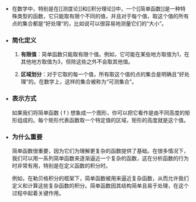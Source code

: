 - 在数学中，特别是在[[测度论]]和[[积分理论]]中，一个[[简单函数]]是一种特殊类型的函数，它只能取有限个不同的值，并且对于每个值，取这个值的所有点的集合都是“好处理”的，比如说可以很容易地测量它们的“大小”。
- ### 简化定义
  
  1. **有限值**：简单函数只能取有限个值。例如，它可能在某些地方取值为1，在其他地方取值为3，但除这些之外不会取其他值。
  
  2. **区域划分**：对于它取的每一个值，所有取这个值的点的集合是明确且“好处理”的。在数学上，这样的集合被称为“可测集合”。
- ### 表示方式
  
  如果我们将简单函数 \( f \) 想象成一个图形，你可以把它看作是由不同高度的矩形组成的。每个矩形代表函数取一个特定值的区域，矩形的高度就是这个值。
- ### 为什么重要
  
  简单函数很重要，因为它们为理解更复杂的函数提供了基础。在很多情况下，我们可以用一系列简单函数来逐渐逼近一个复杂的函数，这在分析函数的行为时非常有用，特别是在定义函数的积分时。
  
  例如，在勒贝格积分的框架下，简单函数被用来逼近复杂函数，从而允许我们定义和计算这些复杂函数的积分。简单函数因其结构简单且易于处理，在这个过程中起着关键作用。